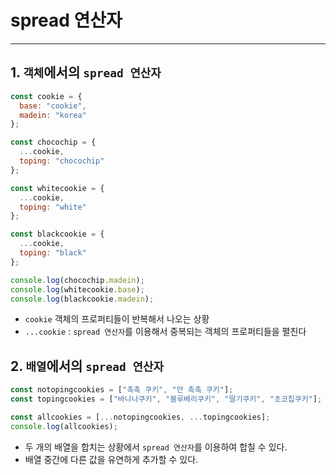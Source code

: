 # spread 연산자
---
## 1. `객체`에서의 `spread 연산자`
``` javascript
const cookie = {
  base: "cookie",
  madein: "korea"
};

const chocochip = {
  ...cookie,
  toping: "chocochip"
};

const whitecookie = {
  ...cookie,
  toping: "white"
};

const blackcookie = {
  ...cookie,
  toping: "black"
};

console.log(chocochip.madein);
console.log(whitecookie.base);
console.log(blackcookie.madein);
```
* `cookie` 객체의 프로퍼티들이 반복해서 나오는 상황
* `...cookie` : `spread 연산자`를 이용해서 중복되는 객체의 프로퍼티들을 펼친다

## 2. `배열`에서의 `spread 연산자`
``` javascript
const notopingcookies = ["촉촉 쿠키", "안 촉촉 쿠키"];
const topingcookies = ["바나나쿠키", "블루베리쿠키", "딸기쿠키", "초코칩쿠키"];

const allcookies = [...notopingcookies, ...topingcookies];
console.log(allcookies);
```
* 두 개의 배열을 합치는 상황에서 `spread 연산자`를 이용하여 합칠 수 있다. 
* 배열 중간에 다른 값을 유연하게 추가할 수 있다.











